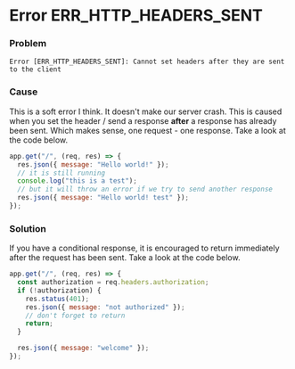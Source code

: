 # Error ERR_HTTP_HEADERS_SENT

### Problem

```
Error [ERR_HTTP_HEADERS_SENT]: Cannot set headers after they are sent to the client
```

### Cause

This is a soft error I think. It doesn't make our server crash. This is caused when you set the header / send a response **after** a response has already been sent. Which makes sense, one request - one response.
Take a look at the code below.

```javascript
app.get("/", (req, res) => {
  res.json({ message: "Hello world!" });
  // it is still running
  console.log("this is a test");
  // but it will throw an error if we try to send another response
  res.json({ message: "Hello world! test" });
});
```

### Solution

If you have a conditional response, it is encouraged to return immediately after the request has been sent. Take a look at the code below.

```javascript
app.get("/", (req, res) => {
  const authorization = req.headers.authorization;
  if (!authorization) {
    res.status(401);
    res.json({ message: "not authorized" });
    // don't forget to return
    return;
  }

  res.json({ message: "welcome" });
});
```
